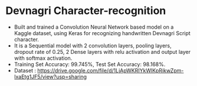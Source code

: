 # Devnagri Character-recognition

* Built and trained a Convolution Neural Network based model on a Kaggle dataset, using Keras for recognizing handwritten Devnagri Script character. 
* It is a Sequential model with 2 convolution layers, pooling layers, dropout rate of 0.25, 2 Dense layers with relu activation and output layer with softmax activation.
* Training Set Accuracy:  99.745%, Test Set Accuracy:  98.168%.
* Dataset : https://drive.google.com/file/d/1LjApWKRIYkWlKpRikwZpm-lxaEtg1JF5/view?usp=sharing
